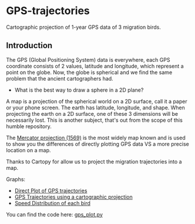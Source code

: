 # GPS-trajectories
Cartographic projection of 1-year GPS data of 3 migration birds.

## Introduction
The GPS (Global Positioning System) data is everywhere, each GPS coordinate consists of 2 values, latitude and longitude, which represent a point on the globe. Now, the globe is spherical and we find the same problem that the ancient cartographers had.

- What is the best way to draw a sphere in a 2D plane?

A map is a projection of the spherical world on a 2D surface, call it a paper or your phone screen. The earth has latitude, longitude, and shape. When projecting the earth on a 2D surface, one of these 3 dimensions will be necessarily lost. This is another subject, that's out from the scope of this humble repository.

The [Mercator projection (1569)](https://en.wikipedia.org/wiki/Mercator_projection) is the most widely map known and is used to show you the differences of directly plotting GPS data VS a more precise location on a map.

Thanks to Cartopy for allow us to project the migration trajectories into a map.

Graphs:  

- [Direct Plot of GPS trajectories](https://github.com/evimarp/GPS-trajectories/blob/master/direct_trajectories.pdf)
- [GPS Trajectories using a cartographic projection](https://github.com/evimarp/GPS-trajectories/blob/master/cartographic_trajectories.pdf)
- [Speed Distribution of each bird](https://github.com/evimarp/GPS-trajectories/blob/master/Speed%20Distributions.pdf)

You can find the code here: [gps_plot.py](https://github.com/evimarp/GPS-trajectories/blob/master/gps_plot.py)
